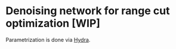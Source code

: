 # Denoising network for range cut optimization [WIP]

Parametrization is done via [Hydra](https://hydra.cc/).

